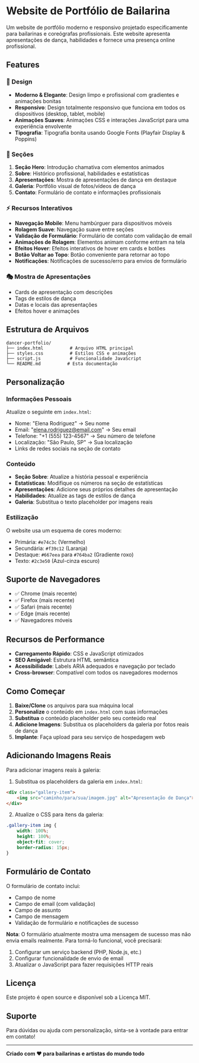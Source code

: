 # Website de Portfólio de Bailarina

Um website de portfólio moderno e responsivo projetado especificamente para bailarinas e coreógrafas profissionais. Este website apresenta apresentações de dança, habilidades e fornece uma presença online profissional.

## Features

### 🎨 Design
- **Moderno & Elegante**: Design limpo e profissional com gradientes e animações bonitas
- **Responsivo**: Design totalmente responsivo que funciona em todos os dispositivos (desktop, tablet, mobile)
- **Animações Suaves**: Animações CSS e interações JavaScript para uma experiência envolvente
- **Tipografia**: Tipografia bonita usando Google Fonts (Playfair Display & Poppins)

### 📱 Seções
1. **Seção Hero**: Introdução chamativa com elementos animados
2. **Sobre**: Histórico profissional, habilidades e estatísticas
3. **Apresentações**: Mostra de apresentações de dança em destaque
4. **Galeria**: Portfólio visual de fotos/vídeos de dança
5. **Contato**: Formulário de contato e informações profissionais

### ⚡ Recursos Interativos
- **Navegação Mobile**: Menu hambúrguer para dispositivos móveis
- **Rolagem Suave**: Navegação suave entre seções
- **Validação de Formulário**: Formulário de contato com validação de email
- **Animações de Rolagem**: Elementos animam conforme entram na tela
- **Efeitos Hover**: Efeitos interativos de hover em cards e botões
- **Botão Voltar ao Topo**: Botão conveniente para retornar ao topo
- **Notificações**: Notificações de sucesso/erro para envios de formulário

### 🎭 Mostra de Apresentações
- Cards de apresentação com descrições
- Tags de estilos de dança
- Datas e locais das apresentações
- Efeitos hover e animações

## Estrutura de Arquivos

```
dancer-portfolio/
├── index.html          # Arquivo HTML principal
├── styles.css          # Estilos CSS e animações
├── script.js           # Funcionalidade JavaScript
└── README.md          # Esta documentação
```

## Personalização

### Informações Pessoais
Atualize o seguinte em `index.html`:
- Nome: "Elena Rodriguez" → Seu nome
- Email: "elena.rodriguez@email.com" → Seu email
- Telefone: "+1 (555) 123-4567" → Seu número de telefone
- Localização: "São Paulo, SP" → Sua localização
- Links de redes sociais na seção de contato

### Conteúdo
- **Seção Sobre**: Atualize a história pessoal e experiência
- **Estatísticas**: Modifique os números na seção de estatísticas
- **Apresentações**: Adicione seus próprios detalhes de apresentação
- **Habilidades**: Atualize as tags de estilos de dança
- **Galeria**: Substitua o texto placeholder por imagens reais

### Estilização
O website usa um esquema de cores moderno:
- Primária: `#e74c3c` (Vermelho)
- Secundária: `#f39c12` (Laranja)
- Destaque: `#667eea` para `#764ba2` (Gradiente roxo)
- Texto: `#2c3e50` (Azul-cinza escuro)

## Suporte de Navegadores

- ✅ Chrome (mais recente)
- ✅ Firefox (mais recente)
- ✅ Safari (mais recente)
- ✅ Edge (mais recente)
- ✅ Navegadores móveis

## Recursos de Performance

- **Carregamento Rápido**: CSS e JavaScript otimizados
- **SEO Amigável**: Estrutura HTML semântica
- **Acessibilidade**: Labels ARIA adequados e navegação por teclado
- **Cross-browser**: Compatível com todos os navegadores modernos

## Como Começar

1. **Baixe/Clone** os arquivos para sua máquina local
2. **Personalize** o conteúdo em `index.html` com suas informações
3. **Substitua** o conteúdo placeholder pelo seu conteúdo real
4. **Adicione Imagens**: Substitua os placeholders da galeria por fotos reais de dança
5. **Implante**: Faça upload para seu serviço de hospedagem web

## Adicionando Imagens Reais

Para adicionar imagens reais à galeria:

1. Substitua os placeholders da galeria em `index.html`:
```html
<div class="gallery-item">
    <img src="caminho/para/sua/imagem.jpg" alt="Apresentação de Dança">
</div>
```

2. Atualize o CSS para itens da galeria:
```css
.gallery-item img {
    width: 100%;
    height: 100%;
    object-fit: cover;
    border-radius: 15px;
}
```

## Formulário de Contato

O formulário de contato inclui:
- Campo de nome
- Campo de email (com validação)
- Campo de assunto
- Campo de mensagem
- Validação de formulário e notificações de sucesso

**Nota**: O formulário atualmente mostra uma mensagem de sucesso mas não envia emails realmente. Para torná-lo funcional, você precisará:
1. Configurar um serviço backend (PHP, Node.js, etc.)
2. Configurar funcionalidade de envio de email
3. Atualizar o JavaScript para fazer requisições HTTP reais

## Licença

Este projeto é open source e disponível sob a Licença MIT.

## Suporte

Para dúvidas ou ajuda com personalização, sinta-se à vontade para entrar em contato!

---

**Criado com ❤️ para bailarinas e artistas do mundo todo**